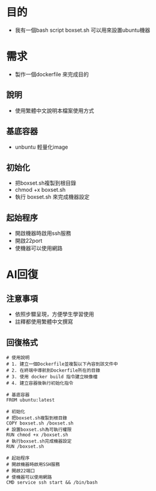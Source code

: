 # 目的
* 我有一個bash script boxset.sh 可以用來設置ubuntu機器

# 需求
* 製作一個dockerfile 來完成目的
## 說明
* 使用繁體中文說明本檔案使用方式
## 基底容器
* unbuntu 輕量化image

## 初始化
* 把boxset.sh複製到根目錄
* chmod +x boxset.sh
* 執行 boxset.sh 來完成機器設定

## 起始程序
* 開啟機器時啟用ssh服務
* 開啟22port
* 使機器可以使用網路

# AI回復
## 注意事項
* 依照步驟呈現，方便學生學習使用
* 註釋都使用繁體中文撰寫
## 回復格式
```
# 使用說明
# 1. 建立一個Dockerfile並複製以下內容到該文件中
# 2. 在終端中導航到Dockerfile所在的目錄
# 3. 使用 docker build 指令建立映像檔
# 4. 建立容器後執行初始化指令

# 基底容器
FROM ubuntu:latest

# 初始化
# 把boxset.sh複製到根目錄
COPY boxset.sh /boxset.sh
# 設置boxset.sh為可執行權限
RUN chmod +x /boxset.sh
# 執行boxset.sh完成機器設定
RUN /boxset.sh

# 起始程序
# 開啟機器時啟用SSH服務
# 開啟22端口
# 使機器可以使用網路
CMD service ssh start && /bin/bash


```



